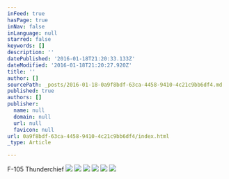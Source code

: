 ```yaml
---
inFeed: true
hasPage: true
inNav: false
inLanguage: null
starred: false
keywords: []
description: ''
datePublished: '2016-01-18T21:20:33.133Z'
dateModified: '2016-01-18T21:20:27.920Z'
title: ''
author: []
sourcePath: _posts/2016-01-18-0a9f8bdf-63ca-4458-9410-4c21c9bb6df4.md
published: true
authors: []
publisher:
  name: null
  domain: null
  url: null
  favicon: null
url: 0a9f8bdf-63ca-4458-9410-4c21c9bb6df4/index.html
_type: Article

---
```

F-105 Thunderchief
![](https://the-grid-user-content.s3-us-west-2.amazonaws.com/af210dac-b5f0-4aba-b9f0-aa1c7ff90e8c.jpg)
![](https://the-grid-user-content.s3-us-west-2.amazonaws.com/90a90a61-51be-4807-8053-fb2ef87325ab.jpg)
![](https://the-grid-user-content.s3-us-west-2.amazonaws.com/7500025f-7857-45f5-afc3-b3757fb75f9b.jpg)
![](https://the-grid-user-content.s3-us-west-2.amazonaws.com/8323aecc-9af1-4608-b892-7608d185a91f.jpg)
![](https://the-grid-user-content.s3-us-west-2.amazonaws.com/a25c09a5-d34e-4369-b679-9b24dacc2bdd.jpg)
![](https://the-grid-user-content.s3-us-west-2.amazonaws.com/26a7b230-a74a-4c31-bf09-18e9a97cf763.jpg)